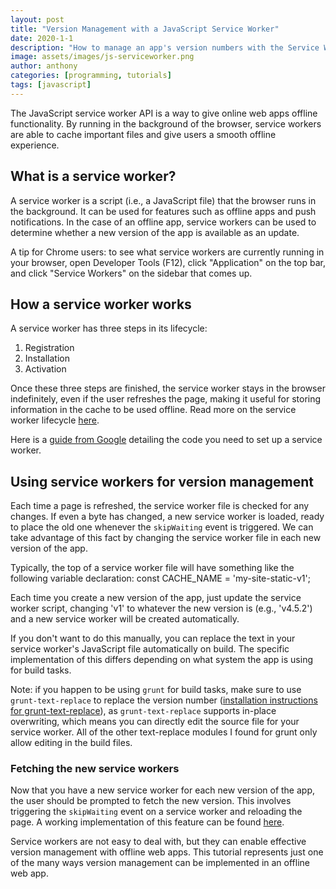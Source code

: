 ```yaml
---
layout: post
title: "Version Management with a JavaScript Service Worker"
date: 2020-1-1
description: "How to manage an app's version numbers with the Service Worker API"
image: assets/images/js-serviceworker.png
author: anthony
categories: [programming, tutorials]
tags: [javascript]
---
```

The JavaScript service worker API is a way to give online web apps offline functionality. By running in the background of the browser, service workers are able to cache important files and give users a smooth offline experience.

## What is a service worker?
A service worker is a script (i.e., a JavaScript file) that the browser runs in the background. It can be used for features such as offline apps and push notifications. In the case of an offline app, service workers can be used to determine whether a new version of the app is available as an update.

A tip for Chrome users: to see what service workers are currently running in your browser, open Developer Tools (F12), click "Application" on the top bar, and click "Service Workers" on the sidebar that comes up.

## How a service worker works
A service worker has three steps in its lifecycle:
1. Registration
2. Installation
3. Activation

Once these three steps are finished, the service worker stays in the browser indefinitely, even if the user refreshes the page, making it useful for storing information in the cache to be used offline. Read more on the service worker lifecycle [here](https://developers.google.com/web/fundamentals/primers/service-workers/lifecycle).

Here is a [guide from Google](https://developers.google.com/web/fundamentals/primers/service-workers) detailing the code you need to set up a service worker.

## Using service workers for version management
Each time a page is refreshed, the service worker file is checked for any changes. If even a byte has changed, a new service worker is loaded, ready to place the old one whenever the `skipWaiting` event is triggered. We can take advantage of this fact by changing the service worker file in each new version of the app.

Typically, the top of a service worker file will have something like the following variable declaration:
    const CACHE_NAME = 'my-site-static-v1';

Each time you create a new version of the app, just update the service worker script, changing 'v1' to whatever the new version is (e.g., 'v4.5.2') and a new service worker will be created automatically.

If you don't want to do this manually, you can replace the text in your service worker's JavaScript file automatically on build. The specific implementation of this differs depending on what system the app is using for build tasks.

Note: if you happen to be using `grunt` for build tasks, make sure to use `grunt-text-replace` to replace the version number ([installation instructions for grunt-text-replace](https://www.npmjs.com/package/grunt-text-replace)), as `grunt-text-replace` supports in-place overwriting, which means you can directly edit the source file for your service worker. All of the other text-replace modules I found for grunt only allow editing in the build files.

### Fetching the new service workers
Now that you have a new service worker for each new version of the app, the user should be prompted to fetch the new version. This involves triggering the `skipWaiting` event on a service worker and reloading the page. A working implementation of this feature can be found [here](https://deanhume.com/displaying-a-new-version-available-progressive-web-app/).

Service workers are not easy to deal with, but they can enable effective version management with offline web apps. This tutorial represents just one of the many ways version management can be implemented in an offline web app.
